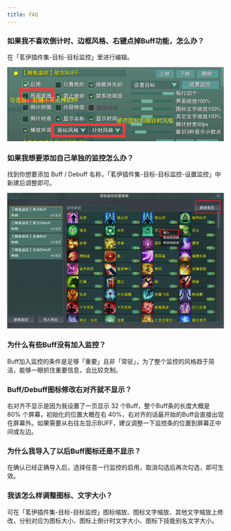 ```yaml
---
title: FAQ
---
```

### 如果我不喜欢倒计时、边框风格、右键点掉Buff功能，怎么办？

在「茗伊插件集-目标-目标监控」里进行编辑。

![An image](/image/6.png)

### 如果我想要添加自己单独的监控怎么办？

找到你想要添加 Buff / Debuff 名称，「茗伊插件集-目标-目标监控-设置监控」中新建后调整即可。

![An image](/image/7.png)

### 为什么有些Buff没有加入监控？

Buff加入监控的条件是足够「重要」且非「常驻」，为了整个监控的风格趋于简洁，能够一眼抓住重要信息，会比较克制。

### Buff/Debuff图标修改右对齐就不显示？

右对齐不显示是因为我设置了一页显示 32 个Buff，整个Buff条的长度大概是 80% 个屏幕，初始化的位置大概在右 40%，右对齐的话最开始的Buff会直接出现在屏幕外。如果需要从右往左显示BUFF，建议调整一下监控条的位置到屏幕正中间或左边。

### 为什么我导入了以后Buff图标还是不显示？

在确认已经正确导入后，选择任意一行监控的启用，取消勾选后再次勾选，即可生效。

### 我该怎么样调整图标、文字大小？

可在「茗伊插件集-目标-目标监控」图标缩放、图标文字缩放、其他文字缩放上修改，分别对应为图标大小、图标上倒计时文字大小、图标下技能别名文字大小。